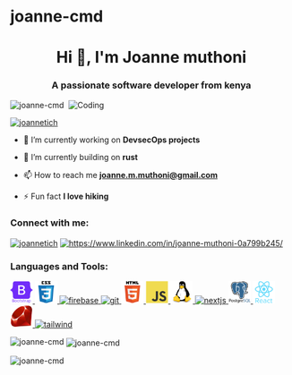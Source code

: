 # joanne-cmd

<h1 align="center">Hi 👋, I'm Joanne muthoni</h1>
<h3 align="center">A passionate software developer from kenya</h3>
<img align="right" alt="Coding" width="400" src="https://img.freepik.com/premium-photo/cute-girl-hacker-operating-laptop-cartoon-vector-icon-illustration-people-technology-isolated-flat_839035-979788.jpg">

<p align="left"> <img src="https://komarev.com/ghpvc/?username=joanne-cmd&label=Profile%20views&color=0e75b6&style=flat" alt="joanne-cmd" /> </p>

<p align="left"> <a href="https://twitter.com/joannetich" target="blank"><img src="https://img.shields.io/twitter/follow/joannetich?logo=twitter&style=for-the-badge" alt="joannetich" /></a> </p>

- 🔭 I’m currently working on **DevsecOps projects**

- 🌱 I’m currently building on  **rust**

- 📫 How to reach me **joanne.m.muthoni@gmail.com**

- ⚡ Fun fact **I love hiking**

<h3 align="left">Connect with me:</h3>
<p align="left">
<a href="https://twitter.com/joannetich" target="blank"><img align="center" src="https://raw.githubusercontent.com/rahuldkjain/github-profile-readme-generator/master/src/images/icons/Social/twitter.svg" alt="joannetich" height="30" width="40" /></a>
<a href="https://linkedin.com/in/https://www.linkedin.com/in/joanne-muthoni-0a799b245/" target="blank"><img align="center" src="https://raw.githubusercontent.com/rahuldkjain/github-profile-readme-generator/master/src/images/icons/Social/linked-in-alt.svg" alt="https://www.linkedin.com/in/joanne-muthoni-0a799b245/" height="30" width="40" /></a>
</p>

<h3 align="left">Languages and Tools:</h3>
<p align="left"> <a href="https://getbootstrap.com" target="_blank" rel="noreferrer"> <img src="https://raw.githubusercontent.com/devicons/devicon/master/icons/bootstrap/bootstrap-plain-wordmark.svg" alt="bootstrap" width="40" height="40"/> </a> <a href="https://www.w3schools.com/css/" target="_blank" rel="noreferrer"> <img src="https://raw.githubusercontent.com/devicons/devicon/master/icons/css3/css3-original-wordmark.svg" alt="css3" width="40" height="40"/> </a> <a href="https://firebase.google.com/" target="_blank" rel="noreferrer"> <img src="https://www.vectorlogo.zone/logos/firebase/firebase-icon.svg" alt="firebase" width="40" height="40"/> </a> <a href="https://git-scm.com/" target="_blank" rel="noreferrer"> <img src="https://www.vectorlogo.zone/logos/git-scm/git-scm-icon.svg" alt="git" width="40" height="40"/> </a> <a href="https://www.w3.org/html/" target="_blank" rel="noreferrer"> <img src="https://raw.githubusercontent.com/devicons/devicon/master/icons/html5/html5-original-wordmark.svg" alt="html5" width="40" height="40"/> </a> <a href="https://developer.mozilla.org/en-US/docs/Web/JavaScript" target="_blank" rel="noreferrer"> <img src="https://raw.githubusercontent.com/devicons/devicon/master/icons/javascript/javascript-original.svg" alt="javascript" width="40" height="40"/> </a> <a href="https://www.linux.org/" target="_blank" rel="noreferrer"> <img src="https://raw.githubusercontent.com/devicons/devicon/master/icons/linux/linux-original.svg" alt="linux" width="40" height="40"/> </a> <a href="https://nextjs.org/" target="_blank" rel="noreferrer"> <img src="https://cdn.worldvectorlogo.com/logos/nextjs-2.svg" alt="nextjs" width="40" height="40"/> </a> <a href="https://www.postgresql.org" target="_blank" rel="noreferrer"> <img src="https://raw.githubusercontent.com/devicons/devicon/master/icons/postgresql/postgresql-original-wordmark.svg" alt="postgresql" width="40" height="40"/> </a> <a href="https://reactjs.org/" target="_blank" rel="noreferrer"> <img src="https://raw.githubusercontent.com/devicons/devicon/master/icons/react/react-original-wordmark.svg" alt="react" width="40" height="40"/> </a> <a href="https://www.ruby-lang.org/en/" target="_blank" rel="noreferrer"> <img src="https://raw.githubusercontent.com/devicons/devicon/master/icons/ruby/ruby-original.svg" alt="ruby" width="40" height="40"/> </a> <a href="https://tailwindcss.com/" target="_blank" rel="noreferrer"> <img src="https://www.vectorlogo.zone/logos/tailwindcss/tailwindcss-icon.svg" alt="tailwind" width="40" height="40"/> </a> </p>

<p><img align="left" src="https://github-readme-stats.vercel.app/api/top-langs?username=joanne-cmd&show_icons=true&locale=en&layout=compact" alt="joanne-cmd" /></p>

<p>&nbsp;<img align="center" src="https://github-readme-stats.vercel.app/api?username=joanne-cmd&show_icons=true&locale=en" alt="joanne-cmd" /></p>

<p><img align="center" src="https://github-readme-streak-stats.herokuapp.com/?user=joanne-cmd&" alt="joanne-cmd" /></p>



